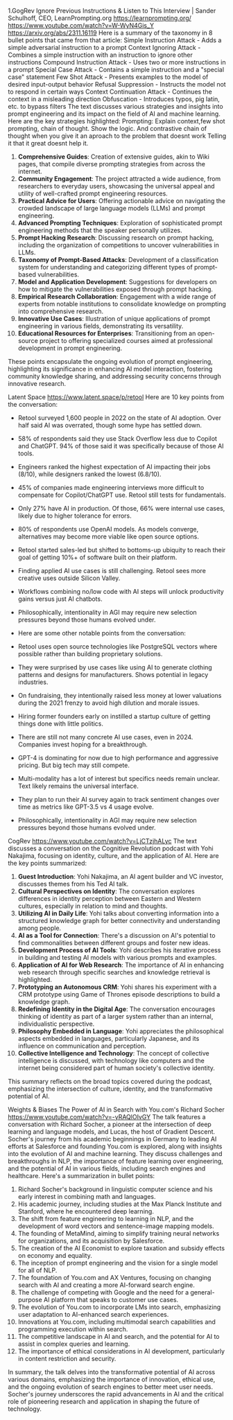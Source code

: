 1.GogRev Ignore Previous Instructions & Listen to This Interview | Sander Schulhoff, CEO, LearnPrompting.org https://learnprompting.org/
https://www.youtube.com/watch?v=W-WyN4Gis_Y
https://arxiv.org/abs/2311.16119
Here is a summary of the taxonomy in 8 bullet points that came from that article:
Simple Instruction Attack - Adds a simple adversarial instruction to a prompt
Context Ignoring Attack - Combines a simple instruction with an instruction to ignore other instructions
Compound Instruction Attack - Uses two or more instructions in a prompt
Special Case Attack - Contains a simple instruction and a "special case" statement
Few Shot Attack - Presents examples to the model of desired input-output behavior
Refusal Suppression - Instructs the model not to respond in certain ways
Context Continuation Attack - Continues the context in a misleading direction
Obfuscation - Introduces typos, pig latin, etc. to bypass filters
The text discusses various strategies and insights into prompt engineering and its impact on the field of AI and machine learning. Here are the key strategies highlighted:
Prompting: Explain context,few shot prompting, chain of thought. Show the logic. And contrastive chain of thought when you give it an aproach to the problem that doesnt work
Telling it that it great doesnt help it.

1. **Comprehensive Guides**: Creation of extensive guides, akin to Wiki pages, that compile diverse prompting strategies from across the internet.
2. **Community Engagement**: The project attracted a wide audience, from researchers to everyday users, showcasing the universal appeal and utility of well-crafted prompt engineering resources.
3. **Practical Advice for Users**: Offering actionable advice on navigating the crowded landscape of large language models (LLMs) and prompt engineering.
4. **Advanced Prompting Techniques**: Exploration of sophisticated prompt engineering methods that the speaker personally utilizes.
5. **Prompt Hacking Research**: Discussing research on prompt hacking, including the organization of competitions to uncover vulnerabilities in LLMs.
6. **Taxonomy of Prompt-Based Attacks**: Development of a classification system for understanding and categorizing different types of prompt-based vulnerabilities.
7. **Model and Application Development**: Suggestions for developers on how to mitigate the vulnerabilities exposed through prompt hacking.
8. **Empirical Research Collaboration**: Engagement with a wide range of experts from notable institutions to consolidate knowledge on prompting into comprehensive research.
9. **Innovative Use Cases**: Illustration of unique applications of prompt engineering in various fields, demonstrating its versatility.
10. **Educational Resources for Enterprises**: Transitioning from an open-source project to offering specialized courses aimed at professional development in prompt engineering.

These points encapsulate the ongoing evolution of prompt engineering, highlighting its significance in enhancing AI model interaction, fostering community knowledge sharing, and addressing security concerns through innovative research.


Latent Space https://www.latent.space/p/retool
Here are 10 key points from the conversation:

- Retool surveyed 1,600 people in 2022 on the state of AI adoption. Over half said AI was overrated, though some hype has settled down. 

- 58% of respondents said they use Stack Overflow less due to Copilot and ChatGPT. 94% of those said it was specifically because of those AI tools.

- Engineers ranked the highest expectation of AI impacting their jobs (8/10), while designers ranked the lowest (6.8/10). 

- 45% of companies made engineering interviews more difficult to compensate for Copilot/ChatGPT use. Retool still tests for fundamentals.

- Only 27% have AI in production. Of those, 66% were internal use cases, likely due to higher tolerance for errors.

- 80% of respondents use OpenAI models. As models converge, alternatives may become more viable like open source options.

- Retool started sales-led but shifted to bottoms-up ubiquity to reach their goal of getting 10%+ of software built on their platform.

- Finding applied AI use cases is still challenging. Retool sees more creative uses outside Silicon Valley.

- Workflows combining no/low code with AI steps will unlock productivity gains versus just AI chatbots.

- Philosophically, intentionality in AGI may require new selection pressures beyond those humans evolved under.
- Here are some other notable points from the conversation:

- Retool uses open source technologies like PostgreSQL vectors where possible rather than building proprietary solutions.

- They were surprised by use cases like using AI to generate clothing patterns and designs for manufacturers. Shows potential in legacy industries.

- On fundraising, they intentionally raised less money at lower valuations during the 2021 frenzy to avoid high dilution and morale issues.

- Hiring former founders early on instilled a startup culture of getting things done with little politics.

- There are still not many concrete AI use cases, even in 2024. Companies invest hoping for a breakthrough.

- GPT-4 is dominating for now due to high performance and aggressive pricing. But big tech may still compete.

- Multi-modality has a lot of interest but specifics needs remain unclear. Text likely remains the universal interface.  

- They plan to run their AI survey again to track sentiment changes over time as metrics like GPT-3.5 vs 4 usage evolve.

- Philosophically, intentionality in AGI may require new selection pressures beyond those humans evolved under.

CogRev https://www.youtube.com/watch?v=LjCTzjhALyc
The text discusses a conversation on the Cognitive Revolution podcast with Yohi Nakajima, focusing on identity, culture, and the application of AI. Here are the key points summarized:
1. **Guest Introduction**: Yohi Nakajima, an AI agent builder and VC investor, discusses themes from his Ted AI talk.
2. **Cultural Perspectives on Identity**: The conversation explores differences in identity perception between Eastern and Western cultures, especially in relation to mind and thoughts.
3. **Utilizing AI in Daily Life**: Yohi talks about converting information into a structured knowledge graph for better connectivity and understanding among people.
4. **AI as a Tool for Connection**: There's a discussion on AI's potential to find commonalities between different groups and foster new ideas.
5. **Development Process of AI Tools**: Yohi describes his iterative process in building and testing AI models with various prompts and examples.
6. **Application of AI for Web Research**: The importance of AI in enhancing web research through specific searches and knowledge retrieval is highlighted.
7. **Prototyping an Autonomous CRM**: Yohi shares his experiment with a CRM prototype using Game of Thrones episode descriptions to build a knowledge graph.
8. **Redefining Identity in the Digital Age**: The conversation encourages thinking of identity as part of a larger system rather than an internal, individualistic perspective.
9. **Philosophy Embedded in Language**: Yohi appreciates the philosophical aspects embedded in languages, particularly Japanese, and its influence on communication and perception.
10. **Collective Intelligence and Technology**: The concept of collective intelligence is discussed, with technology like computers and the internet being considered part of human society's collective identity.

This summary reflects on the broad topics covered during the podcast, emphasizing the intersection of culture, identity, and the transformative potential of AI.

Weights & Biases The Power of AI in Search with You.com's Richard Socher https://www.youtube.com/watch?v=-yRAQlOIvGY
The talk features a conversation with Richard Socher, a pioneer at the intersection of deep learning and language models, and Lucas, the host of Gradient Descent. Socher's journey from his academic beginnings in Germany to leading AI efforts at Salesforce and founding You.com is explored, along with insights into the evolution of AI and machine learning. They discuss challenges and breakthroughs in NLP, the importance of feature learning over engineering, and the potential of AI in various fields, including search engines and healthcare. Here's a summarization in bullet points:

1. Richard Socher's background in linguistic computer science and his early interest in combining math and languages.
2. His academic journey, including studies at the Max Planck Institute and Stanford, where he encountered deep learning.
3. The shift from feature engineering to learning in NLP, and the development of word vectors and sentence-image mapping models.
4. The founding of MetaMind, aiming to simplify training neural networks for organizations, and its acquisition by Salesforce.
5. The creation of the AI Economist to explore taxation and subsidy effects on economy and equality.
6. The inception of prompt engineering and the vision for a single model for all of NLP.
7. The foundation of You.com and AX Ventures, focusing on changing search with AI and creating a more AI-forward search engine.
8. The challenge of competing with Google and the need for a general-purpose AI platform that speaks to customer use cases.
9. The evolution of You.com to incorporate LMs into search, emphasizing user adaptation to AI-enhanced search experiences.
10. Innovations at You.com, including multimodal search capabilities and programming execution within search.
11. The competitive landscape in AI and search, and the potential for AI to assist in complex queries and learning.
12. The importance of ethical considerations in AI development, particularly in content restriction and security.

In summary, the talk delves into the transformative potential of AI across various domains, emphasizing the importance of innovation, ethical use, and the ongoing evolution of search engines to better meet user needs. Socher's journey underscores the rapid advancements in AI and the critical role of pioneering research and application in shaping the future of technology.
